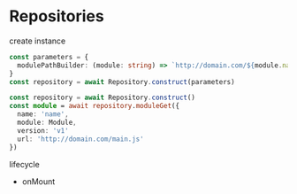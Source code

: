 # Repositories

create instance

```ts
const parameters = {
  modulePathBuilder: (module: string) => `http://domain.com/${module.name}/${module.version}/main.js`,
}
const repository = await Repository.construct(parameters)
```

```ts
const repository = await Repository.construct()
const module = await repository.moduleGet({
  name: 'name',
  module: Module,
  version: 'v1'
  url: 'http://domain.com/main.js'
})
```

lifecycle

- onMount
